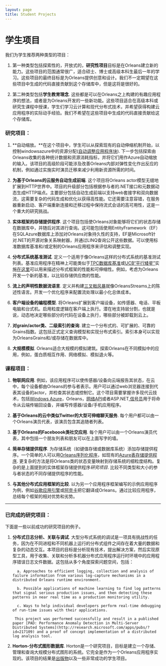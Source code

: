 ```yaml
---
layout: page
title: Student Projects
---
```


# 学生项目

我们为学生推荐两种类型的项目：

1.  第一种类型包括探索性的，开放式的，**研究性项目**目标是在Orleans建立新的能力。这些项目的范围通常很广，适合硕士、博士或高级本科生最后一年的学习。这些项目的最终目标是为Orleans提供创意和设计。我们不一定期望在这些项目中生成的代码直接贡献到这个存储库中，但是这将是很好的。

2.  第二种类型包括**学生教育理念**. 这些都是可以在Orleans之上构建的有趣应用程序的想法，或者是为Orleans开发的一些新功能。这些项目适合在高级本科或研究生课程中授课，学生们学习云计算和现代分布式技术，并希望获得构建云应用程序的实际动手经验。我们不希望在这些项目中生成的代码直接贡献给这个存储库。

### 研究项目：

1.  **自动缩放。**在这个项目中，学生可以从探索现有的自动伸缩机制开始，以控制windowsazure中的资源分配([自动调整应用程序块](http://azure.microsoft.com/en-us/documentation/articles/cloud-services-dotnet-autoscaling-application-block/)). 下一步包括探索由Orleans收集的各种统计数据和资源消耗指标，并将它们用作Azure自动缩放的输入。该项目的高级阶段可能涉及改善Orleans内部对弹性变化作出反应的机制，例如通过实施实时演员迁移来减少利用新资源所需的时间。

2.  **为基于Orleans的云服务自动生成前端**. 这个项目将Orleans actor模型无缝地扩展到HTTP世界中。项目的升级部分包括根据参与者的.NET接口和元数据动态生成HTTP端点。主要部分包括自动生成前端以支持web套接字和双向数据流，这需要复杂的代码生成和优化以获得高性能。它还需要注意容错，在服务器重新启动、客户端重新连接和迁移过程中保持流式会话的高可用性，这是一个重大的研究挑战。

3.  **实体框架的存储提供程序**. 这个项目包括使Orleans对象能够将它们的状态存储在数据库中，并随后对其进行查询。这可能包括使用EntityFramework（EF）在SQLAzure数据库上添加对Orleans对象持久性的支持，EF是Microsoft针对.NET的开源对象关系映射器，并通过LINQ查询公开这些数据。可以使用标准数据库基准和/或定制的Orleans应用程序来评估和调整实现。

4.  **分布式系统基准测试**. 定义一个适用于像Orleans这样的分布式系统的基准测试列表。基准应用程序在精神上可能类似于[TPC数据库基准](http://www.tpc.org/information/benchmarks.asp)或[UCB“平行矮星”](https://paralleldwarfs.codeplex.com/)实施[在这里](http://view.eecs.berkeley.edu/wiki/Dwarfs)可以用来描述分布式框架的性能和可伸缩性。例如，考虑为Orleans开发一个新的基准，以比较存储供应商的性能。

5.  **流上的声明性数据流语言**. 定义并构建[三叉戟风暴](https://storm.apache.org/documentation/Trident-tutorial.html)就像OrleansStreams上的陈述性语言。开发一个优化程序来配置流处理以最小化总体成本。

6.  **客户端设备的编程模型**. 将Orleans扩展到客户端设备，如传感器、电话、平板电脑和台式机。启用粒度逻辑在客户端上执行。潜在地支持层分割，也就是说，动态地决定哪些部分的代码在设备上执行，哪些部分被卸载到云上。

7.  **对grain/actor类、二级索引的查询**. 建立一个分布式的、可扩展的、可靠的Grains指数。这包括正式定义查询模型和实现分布式索引。索引本身可以实现为OrleansGrains和/或存储在数据库中。

8.  **大规模模拟**. Orleans适合大规模的模拟建筑。探索Orleans在不同模拟中的应用，例如，蛋白质相互作用、网络模拟、模拟退火等。

### 课程项目：

1.  **物联网应用**. 例如，该应用程序可以使传感器/设备向云端报告其状态，在云中，每个设备都由Orleans的参与者表示。用户可以通过web浏览器连接到代表其设备的actor，并检查其状态或控制它。这个项目需要掌握许多现代云技术，包括[Windows Azure](http://azure.microsoft.com/)，Orleans，[网络API](http://www.asp.net/web-api)或者ASP.NET,[信号员](http://signalr.net/)用于将命令从云端传输回设备，并编写传感器/设备/手机应用程序。

2.  **基于Orleans的云中类似Twitter的大型可伸缩聊天服务**. 每个用户都可以由一个Orleans演员代表，该演员包含其追随者列表。

3.  **基于Orleans的Faceboook类社交应用**. 每个用户可以由一个Orleans演员代表，其中包括一个朋友列表和朋友可以在上面写字的墙。

4.  **简单存储提供程序**. 为存储系统（如键值存储或数据库系统）添加存储提供程序。一个简单的人可以用[Orleans序列化程序](https://github.com/dotnet/orleans/tree/master/src/Orleans/Serialization)，如现有的[Azure表存储提供程序](https://github.com/dotnet/orleans/blob/master/src/OrleansProviders/Storage/AzureTableStorage.cs). 更复杂的方法是将Orleans类的状态变量映射到存储系统的细粒度结构。复杂的是上面提到的实体框架存储提供程序*研究项目*. 比较不同类型和大小的参与者状态的不同存储提供程序的性能。

5.  **与其他分布式应用框架的比较**. 以为另一个应用程序框架编写的示例应用程序为例，例如[谷歌应用引擎](https://cloud.google.com/appengine/docs)或[阿克卡](http://akka.io/)把它翻译成Orleans。通过比较应用程序，总结每个框架的相对优势和劣势。

* * *

### 已完成的研究项目：

下面是一些以前成功的研究项目的例子。

1.  **分布式日志分析、关联与调试**. 大型分布式系统的调试是一项具有挑战性的任务，因为在不同进程和不同机器上运行的分布式组件之间存在着大量的数据和复杂的动态交互。本项目的目标是分析现有技术，提出解决方案，然后实现原型工具，用于收集、关联和分析多机器分布式应用程序运行时环境中的应用程序错误日志文件数据。这包括从多个角度探索问题空间，包括：

    ```
      a. Approaches to efficient logging, collection and analysis of failure information from various log-capture mechanisms in a distributed Orleans runtime environment.

      b. Possible applications of machine learning to find log patterns that signal serious production issues, and then detecting these patterns in near real time as a production monitoring utility.

      c. Ways to help individual developers perform real-time debugging of run-time issues with their applications.

     This project was performed successfully and result in a published paper [PAD: Performance Anomaly Detection in Multi-Server Distributed Systems](http://research.microsoft.com/apps/pubs/?id=217109) and a proof of concept implementation of a distributed log analysis tool.
    ```

2.  **Horton-分布式图形数据库**. Horton是一个研究项目，目标是建立一个存储、管理和查询大规模分布式图形的系统。它完全是作为一个Orleans应用程序实现的。该项目的结果是[出版物](http://research.microsoft.com/en-us/projects/ldg/)以及一些非常成功的学生项目。
